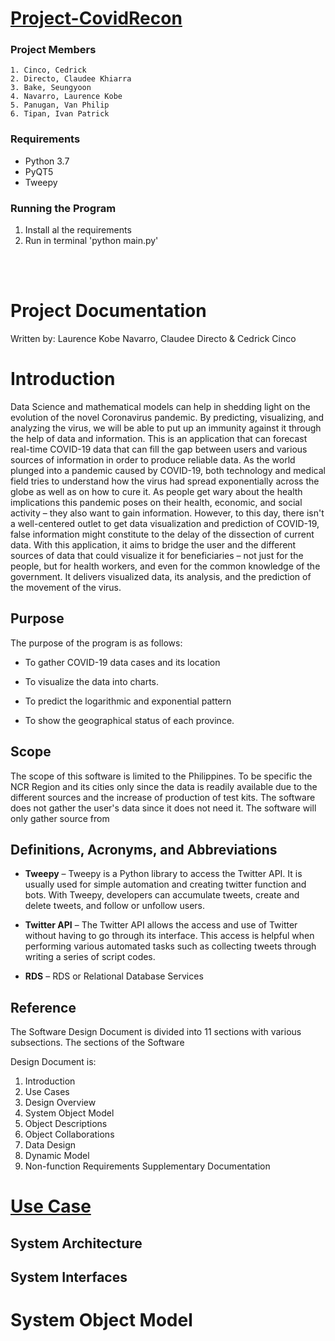 # [Project-CovidRecon](https://vppexis.github.io/CPE106L-ProjectCovidRecon/)

### Project Members

    1. Cinco, Cedrick
    2. Directo, Claudee Khiarra
    3. Bake, Seungyoon
    4. Navarro, Laurence Kobe
    5. Panugan, Van Philip
    6. Tipan, Ivan Patrick


### Requirements
- Python 3.7
- PyQT5
- Tweepy

### Running the Program

1. Install al the requirements
2. Run in terminal 'python main.py'


<br>
<br>

# Project Documentation


Written by: Laurence Kobe Navarro, Claudee Directo & Cedrick Cinco


# Introduction
Data Science and mathematical models can help in shedding light on the evolution of the novel Coronavirus pandemic. By predicting, visualizing, and analyzing the virus, we will be able to put up an immunity against it through the help of data and information. This is an application that can forecast real-time COVID-19 data that can fill the gap between users and various sources of information in order to produce reliable data.  As the world plunged into a pandemic caused by COVID-19, both technology and medical field tries to understand how the virus had spread exponentially across the globe as well as on how to cure it. As people get wary about the health implications this pandemic poses on their health, economic, and social activity – they also want to gain information. However, to this day, there isn't a well-centered outlet to get data visualization and prediction of COVID-19, false information might constitute to the delay of the dissection of current data. With this application, it aims to bridge the user and the different sources of data that could visualize it for beneficiaries – not just for the people, but for health workers, and even for the common knowledge of the government. It delivers visualized data, its analysis, and the prediction of the movement of the virus. 

## Purpose
The purpose of the program is as follows:
    
* To gather COVID-19 data cases and its location
    
*  To visualize the data into charts.
    
* To predict the logarithmic and exponential pattern
    
* To show the geographical status of each province.





## Scope

The scope of this software is limited to the Philippines. To be specific the NCR Region and its cities only since the data is readily available due to the different sources and the increase of production of test kits. The software does not gather the user's data since it does not need it. The software will only gather source from 


## Definitions, Acronyms, and Abbreviations
* **Tweepy** – Tweepy is a Python library to access the Twitter API. It is usually used for simple automation and creating twitter function and bots. With Tweepy, developers can accumulate tweets, create and delete tweets, and follow or unfollow users. 
    
* **Twitter API** – The Twitter API allows the access and use of Twitter without having to go through its interface. This access is helpful when performing various automated tasks such as collecting tweets through writing a series of script codes. 
    
* **RDS** – RDS or Relational Database Services


## Reference 
The Software Design Document is divided into 11 sections with various subsections. The sections of the Software 
    


Design Document is:
1. Introduction
2. Use Cases
3. Design Overview
4. System Object Model
5. Object Descriptions
6. Object Collaborations
7. Data Design
8. Dynamic Model
9. Non-function Requirements
Supplementary Documentation    





# [Use Case](https://mymailmapuaedu-my.sharepoint.com/:b:/g/personal/vpmpanugan_mymail_mapua_edu_ph/EYXU1spIrMJHhMdwh3PTaxQB_mQ30y2tDTq4hT5FtrIBbg?e=yOU3CJ)





## System Architecture



## System Interfaces




# System Object Model

